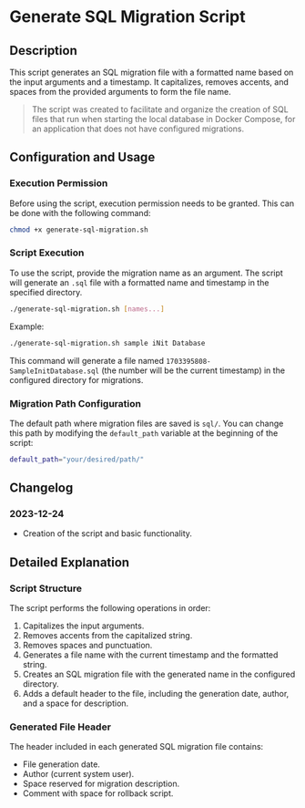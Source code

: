 # Generate SQL Migration Script

## Description
This script generates an SQL migration file with a formatted name based on the input arguments and a timestamp. It capitalizes, removes accents, and spaces from the provided arguments to form the file name.

> The script was created to facilitate and organize the creation of SQL files that run when starting the local database in Docker Compose, for an application that does not have configured migrations.

## Configuration and Usage

### Execution Permission
Before using the script, execution permission needs to be granted. This can be done with the following command:

```bash
chmod +x generate-sql-migration.sh
```

### Script Execution
To use the script, provide the migration name as an argument. The script will generate an `.sql` file with a formatted name and timestamp in the specified directory.

```bash
./generate-sql-migration.sh [names...]
```

Example:
```bash
./generate-sql-migration.sh sample iNit Database
```

This command will generate a file named `1703395808-SampleInitDatabase.sql` (the number will be the current timestamp) in the configured directory for migrations.

### Migration Path Configuration
The default path where migration files are saved is `sql/`. You can change this path by modifying the `default_path` variable at the beginning of the script:
```bash
default_path="your/desired/path/"
```

## Changelog

### 2023-12-24
- Creation of the script and basic functionality.

## Detailed Explanation

### Script Structure
The script performs the following operations in order:
1. Capitalizes the input arguments.
2. Removes accents from the capitalized string.
3. Removes spaces and punctuation.
4. Generates a file name with the current timestamp and the formatted string.
5. Creates an SQL migration file with the generated name in the configured directory.
6. Adds a default header to the file, including the generation date, author, and a space for description.

### Generated File Header
The header included in each generated SQL migration file contains:
- File generation date.
- Author (current system user).
- Space reserved for migration description.
- Comment with space for rollback script.
